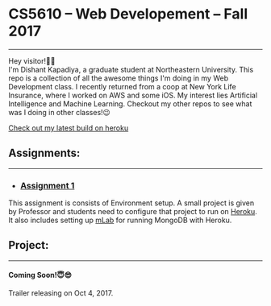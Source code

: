 # CS5610 – Web Developement – Fall 2017
-------------------------------------------------------------------------------

Hey visitor!👋🏻<br>
I'm Dishant Kapadiya, a graduate student at Northeastern University. This repo is a collection of all the awesome things I'm doing in my Web Development class. I recently returned from a coop at New York Life Insurance, where I worked on AWS and some iOS. My interest lies Artificial Intelligence and Machine Learning. Checkout my other repos to see what was I doing in other classes!😉

[Check out my latest build on heroku](https://webdev-kapadiya-dishant.herokuapp.com)


## Assignments:
--------------------------------------------------------------------------------
* ### [Assignment 1](https://github.com/dishantkapadiya2694/webdev-Kapadiya-Dishant/tree/Assignment-1)
This assignment is consists of Environment setup. A small project is given by Professor and students need to configure that project to run on [Heroku](https://www.heroku.com). It also includes setting up [mLab](https://www.mlab.com) for running MongoDB with Heroku.

## Project:
--------------------------------------------------------------------------------
#### Coming Soon!😇😎
Trailer releasing on Oct 4, 2017.